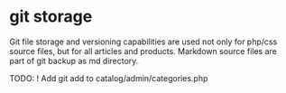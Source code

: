 # git storage
Git file storage and versioning capabilities are used not only for php/css source files,
but for all articles and products. Markdown source files are part of git backup as md directory.

TODO: ! Add git add to catalog/admin/categories.php